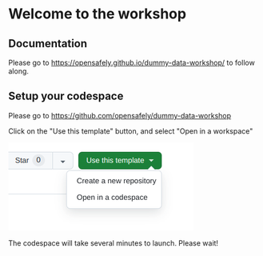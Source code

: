 # Welcome to the workshop


## Documentation

Please go to https://opensafely.github.io/dummy-data-workshop/ to follow along.

## Setup your codespace

Please go to https://github.com/opensafely/dummy-data-workshop

Click on the "Use this template" button, and select "Open in a workspace"

![Open codespace button](images/codespace_btn.png)

The codespace will take several minutes to launch. Please wait!

